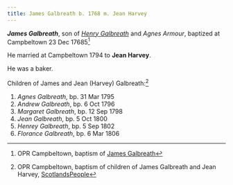 ```yaml
---
title: James Galbreath b. 1768 m. Jean Harvey
---
```

***James Galbreath***, son of *[Henry Galbreath](galbreath-henry-1739.md)* and *Agnes Armour*, baptized at Campbeltown 23 Dec 17685[^james-birth]

He married at Campbeltown 1794 to **Jean Harvey**. 

He was a baker.

Children of James and Jean (Harvey) Galbreath:[^children]

1. *Agnes Galbreath*, bp. 31 Mar 1795
2. *Andrew Galbreath*, bp. 6 Oct 1796
3. *Margaret Galbreath*, bp. 12 Sep 1798
4. *Jean Galbreath*, bp. 5 Oct 1800
5. *Henrey Galbreath*, bp. 5 Sep 1802
6. *Florance Galbreath*, bp. 6 Mar 1806

[^james-birth]: OPR Campbeltown, baptism of [James Galbreath](/sources/opr-campbeltown-births.md#1768-12-23-james-galbreath)

[^children]:  OPR Campbeltown, baptism of children of James Galbreath and Jean Harvey, [ScotlandsPeople](https://www.scotlandspeople.gov.uk/record-results?search_type=people&event=%28B%20OR%20C%20OR%20S%29&record_type%5B0%5D=opr_births&church_type=Old%20Parish%20Registers&dl_cat=church&dl_rec=church-births-baptisms&surname=galbreath&surname_so=exact&forename_so=starts&from_year=1790&to_year=1810&parent_names=james%20galbreath&parent_names_so=exact&parent_name_two=har&parent_name_two_so=starts&county=ARGYLL&record=Church%20of%20Scotland%20%28old%20parish%20registers%29%20Roman%20Catholic%20Church%20Other%20churches&rd_real_name%5B0%5D=CAMPBELTOWN%20%28LANDWARD%29%20OR%20CAMPBELTOWN%20%28BURGH%29%20OR%20CAMPBELTOWN&rd_display_name%5B0%5D=CAMPBELTOWN%20%28LANDWARD%29%7CCAMPBELTOWN%20%28BURGH%29%7CCAMPBELTOWN_CAMPBELTOWN&rd_label%5B0%5D=CAMPBELTOWN&rd_name%5B0%5D=CAMPBELTOWN%20%2ALANDWARD%2A%20OR%20CAMPBELTOWN%20%2ABURGH%2A%20OR%20CAMPBELTOWN&sort=asc&order=Date&field=year)


